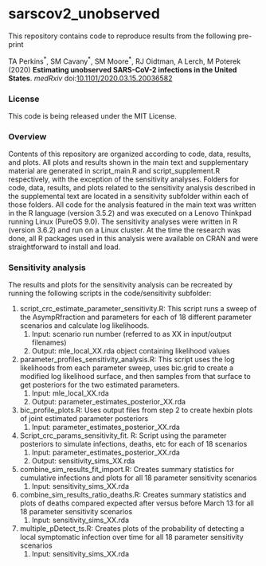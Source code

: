 ﻿# sarscov2_unobserved


This repository contains code to reproduce results from the following pre-print

TA Perkins<sup>&#42;</sup>, SM Cavany<sup>&#42;</sup>, SM Moore<sup>&#42;</sup>, RJ Oidtman, A Lerch, M Poterek (2020) **Estimating unobserved SARS-CoV-2 infections in the United States**. *medRxiv* doi:[10.1101/2020.03.15.20036582](https://www.medrxiv.org/content/10.1101/2020.03.15.20036582v1)



### License


This code is being released under the MIT License.
### Overview
Contents of this repository are organized according to code, data, results, and plots. All plots and results shown in the main text and supplementary material are generated in script_main.R and script_supplement.R respectively, with the exception of the sensitivity analyses. Folders for code, data, results, and plots related to the sensitivity analysis described in the supplemental text are located in a sensitivity subfolder within each of those folders.
All code for the analysis featured in the main text was written in the R language (version 3.5.2) and was executed on a Lenovo Thinkpad running Linux (PureOS 9.0). The sensitivity analyses were written in R (version 3.6.2) and run on a Linux cluster. At the time the research was done, all R packages used in this analysis were available on CRAN and were straightforward to install and load.
### Sensitivity analysis
The results and plots for the sensitivity analysis can be recreated by running the following scripts in the code/sensitivity subfolder:
1. script_crc_estimate_parameter_sensitivity.R: This script runs a sweep of the AsympRfraction and parameters for each of 18 different parameter scenarios and calculate log likelihoods.
   1. Input: scenario run number (referred to as XX in input/output filenames)
   2. Output: mle_local_XX.rda object containing likelihood values
2. parameter_profiles_sensitivity_analysis.R: This script uses the log likelihoods from each parameter sweep, uses bic.grid to create a modified log likelihood surface, and then samples from that surface to get posteriors for the two estimated parameters.
   1. Input: mle_local_XX.rda
   2. Output: parameter_estimates_posterior_XX.rda
3. bic_profile_plots.R: Uses output files from step 2 to create hexbin plots of joint estimated parameter posteriors
   1. Input: parameter_estimates_posterior_XX.rda
4. Script_crc_params_sensitivity_fit. R: Script using the parameter posteriors to simulate infections, deaths, etc for each of 18 scenarios
   1. Input: parameter_estimates_posterior_XX.rda
   2. Output: sensitivity_sims_XX.rda
5. combine_sim_results_fit_import.R: Creates summary statistics for cumulative infections and plots for all 18 parameter sensitivity scenarios
   1. Input: sensitivity_sims_XX.rda
6. combine_sim_results_ratio_deaths.R: Creates summary statistics and plots of deaths compared expected after versus before March 13 for all 18 parameter sensitivity scenarios
   1. Input: sensitivity_sims_XX.rda
7. multiple_pDetect_ts.R: Creates plots of the probability of detecting a local symptomatic infection over time for all 18 parameter sensitivity scenarios
   1. Input: sensitivity_sims_XX.rda